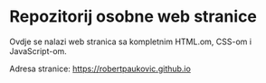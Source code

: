 # Repozitorij osobne web stranice 

Ovdje se nalazi web stranica sa kompletnim HTML.om, CSS-om i JavaScript-om. 

Adresa stranice: https://robertpaukovic.github.io 